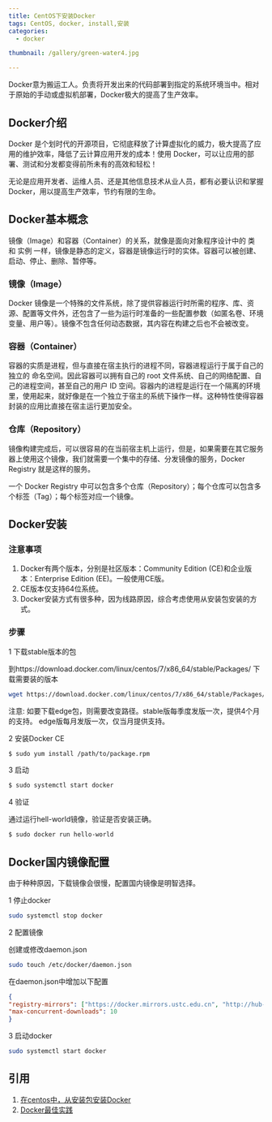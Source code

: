 ```yaml
---
title: CentOS下安装Docker
tags: CentOS, docker, install,安装
categories: 
  - docker

thumbnail: /gallery/green-water4.jpg

---
```

Docker意为搬运工人。负责将开发出来的代码部署到指定的系统环境当中。相对于原始的手动或虚拟机部署，Docker极大的提高了生产效率。

<!-- more -->

## Docker介绍

Docker 是个划时代的开源项目，它彻底释放了计算虚拟化的威力，极大提高了应用的维护效率，降低了云计算应用开发的成本！使用 Docker，可以让应用的部署、测试和分发都变得前所未有的高效和轻松！

无论是应用开发者、运维人员、还是其他信息技术从业人员，都有必要认识和掌握 Docker，用以提高生产效率，节约有限的生命。

## Docker基本概念

镜像（Image）和容器（Container）的关系，就像是面向对象程序设计中的 类 和 实例 一样，镜像是静态的定义，容器是镜像运行时的实体。容器可以被创建、启动、停止、删除、暂停等。

### 镜像（Image）

Docker 镜像是一个特殊的文件系统，除了提供容器运行时所需的程序、库、资源、配置等文件外，还包含了一些为运行时准备的一些配置参数（如匿名卷、环境变量、用户等）。镜像不包含任何动态数据，其内容在构建之后也不会被改变。

### 容器（Container）

容器的实质是进程，但与直接在宿主执行的进程不同，容器进程运行于属于自己的独立的 命名空间。因此容器可以拥有自己的 root 文件系统、自己的网络配置、自己的进程空间，甚至自己的用户 ID 空间。容器内的进程是运行在一个隔离的环境里，使用起来，就好像是在一个独立于宿主的系统下操作一样。这种特性使得容器封装的应用比直接在宿主运行更加安全。

### 仓库（Repository）

镜像构建完成后，可以很容易的在当前宿主机上运行，但是，如果需要在其它服务器上使用这个镜像，我们就需要一个集中的存储、分发镜像的服务，Docker Registry 就是这样的服务。

一个 Docker Registry 中可以包含多个仓库（Repository）；每个仓库可以包含多个标签（Tag）；每个标签对应一个镜像。



## Docker安装

### 注意事项
1. Docker有两个版本，分别是社区版本：Community Edition (CE)和企业版本：Enterprise Edition (EE)。一般使用CE版。
2. CE版本仅支持64位系统。
3. Docker安装方式有很多种，因为线路原因，综合考虑使用从安装包安装的方式。

### 步骤

1 下载stable版本的包 

到https://download.docker.com/linux/centos/7/x86_64/stable/Packages/ 下载需要装的版本
```bash
wget https://download.docker.com/linux/centos/7/x86_64/stable/Packages/package.rpm
```

注意: 如要下载edge包，则需要改变路径。stable版每季度发版一次，提供4个月的支持。
edge版每月发版一次，仅当月提供支持。

2 安装Docker CE  

```bash
$ sudo yum install /path/to/package.rpm
```

3 启动

```bash
$ sudo systemctl start docker
```

4 验证

通过运行hell-world镜像，验证是否安装正确。

```bash
$ sudo docker run hello-world
```

## Docker国内镜像配置

由于种种原因，下载镜像会很慢，配置国内镜像是明智选择。

1 停止docker

```bash
sudo systemctl stop docker
```

2 配置镜像

创建或修改daemon.json
```bash
sudo touch /etc/docker/daemon.json
```

在daemon.json中增加以下配置
```json
{
"registry-mirrors": ["https://docker.mirrors.ustc.edu.cn", "http://hub-mirror.c.163.com","https://registry.docker-cn.com"],
"max-concurrent-downloads": 10
}
```

3 启动docker

```bash
sudo systemctl start docker
```




## 引用
1. [在centos中，从安装包安装Docker](https://docs.docker.com/install/linux/docker-ce/centos/#upgrade-docker-ce)
2. [Docker最佳实践](https://docker_practice.gitee.io/introduction/what.html)
